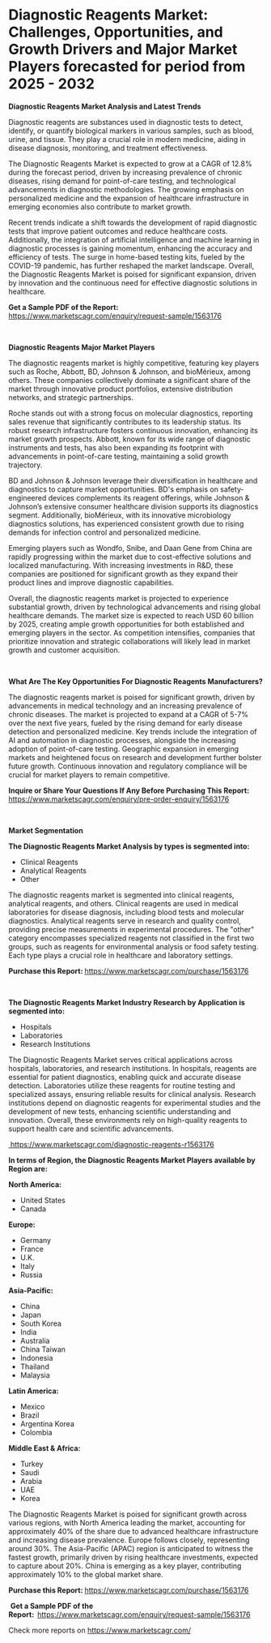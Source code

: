 <p><h1>Diagnostic Reagents Market: Challenges, Opportunities, and Growth Drivers and Major Market Players forecasted for period from 2025 - 2032</h1></p><p><strong>Diagnostic Reagents Market Analysis and Latest Trends</strong></p>
<p><p>Diagnostic reagents are substances used in diagnostic tests to detect, identify, or quantify biological markers in various samples, such as blood, urine, and tissue. They play a crucial role in modern medicine, aiding in disease diagnosis, monitoring, and treatment effectiveness.</p><p>The Diagnostic Reagents Market is expected to grow at a CAGR of 12.8% during the forecast period, driven by increasing prevalence of chronic diseases, rising demand for point-of-care testing, and technological advancements in diagnostic methodologies. The growing emphasis on personalized medicine and the expansion of healthcare infrastructure in emerging economies also contribute to market growth. </p><p>Recent trends indicate a shift towards the development of rapid diagnostic tests that improve patient outcomes and reduce healthcare costs. Additionally, the integration of artificial intelligence and machine learning in diagnostic processes is gaining momentum, enhancing the accuracy and efficiency of tests. The surge in home-based testing kits, fueled by the COVID-19 pandemic, has further reshaped the market landscape. Overall, the Diagnostic Reagents Market is poised for significant expansion, driven by innovation and the continuous need for effective diagnostic solutions in healthcare.</p></p>
<p><strong>Get a Sample PDF of the Report:&nbsp;</strong> <a href="https://www.marketscagr.com/enquiry/request-sample/1563176?utm_campaign=3509&utm_medium=2&utm_source=Github&utm_content=ia&utm_term=23032025&utm_id=diagnostic-reagents">https://www.marketscagr.com/enquiry/request-sample/1563176</a></p>
<p>&nbsp;</p>
<p><strong>Diagnostic Reagents Major Market Players</strong></p>
<p><p>The diagnostic reagents market is highly competitive, featuring key players such as Roche, Abbott, BD, Johnson & Johnson, and bioMérieux, among others. These companies collectively dominate a significant share of the market through innovative product portfolios, extensive distribution networks, and strategic partnerships.</p><p>Roche stands out with a strong focus on molecular diagnostics, reporting sales revenue that significantly contributes to its leadership status. Its robust research infrastructure fosters continuous innovation, enhancing its market growth prospects. Abbott, known for its wide range of diagnostic instruments and tests, has also been expanding its footprint with advancements in point-of-care testing, maintaining a solid growth trajectory.</p><p>BD and Johnson & Johnson leverage their diversification in healthcare and diagnostics to capture market opportunities. BD's emphasis on safety-engineered devices complements its reagent offerings, while Johnson & Johnson’s extensive consumer healthcare division supports its diagnostics segment. Additionally, bioMérieux, with its innovative microbiology diagnostics solutions, has experienced consistent growth due to rising demands for infection control and personalized medicine.</p><p>Emerging players such as Wondfo, Snibe, and Daan Gene from China are rapidly progressing within the market due to cost-effective solutions and localized manufacturing. With increasing investments in R&D, these companies are positioned for significant growth as they expand their product lines and improve diagnostic capabilities.</p><p>Overall, the diagnostic reagents market is projected to experience substantial growth, driven by technological advancements and rising global healthcare demands. The market size is expected to reach USD 60 billion by 2025, creating ample growth opportunities for both established and emerging players in the sector. As competition intensifies, companies that prioritize innovation and strategic collaborations will likely lead in market growth and customer acquisition.</p></p>
<p>&nbsp;</p>
<p><strong>What Are The Key Opportunities For Diagnostic Reagents Manufacturers?</strong></p>
<p><p>The diagnostic reagents market is poised for significant growth, driven by advancements in medical technology and an increasing prevalence of chronic diseases. The market is projected to expand at a CAGR of 5-7% over the next five years, fueled by the rising demand for early disease detection and personalized medicine. Key trends include the integration of AI and automation in diagnostic processes, alongside the increasing adoption of point-of-care testing. Geographic expansion in emerging markets and heightened focus on research and development further bolster future growth. Continuous innovation and regulatory compliance will be crucial for market players to remain competitive.</p></p>
<p><strong>Inquire or Share Your Questions If Any Before Purchasing This Report:</strong> <a href="https://www.marketscagr.com/enquiry/pre-order-enquiry/1563176?utm_campaign=3509&utm_medium=2&utm_source=Github&utm_content=ia&utm_term=23032025&utm_id=diagnostic-reagents">https://www.marketscagr.com/enquiry/pre-order-enquiry/1563176</a></p>
<p>&nbsp;</p>
<p><strong>Market Segmentation</strong></p>
<p><strong>The Diagnostic Reagents Market Analysis by types is segmented into:</strong></p>
<p><ul><li>Clinical Reagents</li><li>Analytical Reagents</li><li>Other</li></ul></p>
<p><p>The diagnostic reagents market is segmented into clinical reagents, analytical reagents, and others. Clinical reagents are used in medical laboratories for disease diagnosis, including blood tests and molecular diagnostics. Analytical reagents serve in research and quality control, providing precise measurements in experimental procedures. The "other" category encompasses specialized reagents not classified in the first two groups, such as reagents for environmental analysis or food safety testing. Each type plays a crucial role in healthcare and laboratory settings.</p></p>
<p><strong>Purchase this Report:&nbsp;</strong><a href="https://www.marketscagr.com/purchase/1563176?utm_campaign=3509&utm_medium=2&utm_source=Github&utm_content=ia&utm_term=23032025&utm_id=diagnostic-reagents">https://www.marketscagr.com/purchase/1563176</a></p>
<p>&nbsp;</p>
<p><strong>The Diagnostic Reagents Market Industry Research by Application is segmented into:</strong></p>
<p><ul><li>Hospitals</li><li>Laboratories</li><li>Research Institutions</li></ul></p>
<p><p>The Diagnostic Reagents Market serves critical applications across hospitals, laboratories, and research institutions. In hospitals, reagents are essential for patient diagnostics, enabling quick and accurate disease detection. Laboratories utilize these reagents for routine testing and specialized assays, ensuring reliable results for clinical analysis. Research institutions depend on diagnostic reagents for experimental studies and the development of new tests, enhancing scientific understanding and innovation. Overall, these environments rely on high-quality reagents to support health care and scientific advancements.</p></p>
<p><a href="https://www.marketscagr.com/diagnostic-reagents-r1563176?utm_campaign=3509&utm_medium=2&utm_source=Github&utm_content=ia&utm_term=23032025&utm_id=diagnostic-reagents">&nbsp;https://www.marketscagr.com/diagnostic-reagents-r1563176</a></p>
<p><strong>In terms of Region, the Diagnostic Reagents Market Players available by Region are:</strong></p>
<p>
    <p> <strong> North America: </strong>
        <ul>
            <li>United States</li>
            <li>Canada</li>
        </ul>
        </p> 
    <p> <strong> Europe: </strong>
        <ul>
            <li>Germany</li>
            <li>France</li>
            <li>U.K.</li>
            <li>Italy</li>
            <li>Russia</li>
        </ul>
        </p> 
    <p> <strong> Asia-Pacific: </strong>
        <ul>
            <li>China</li>
            <li>Japan</li>
            <li>South Korea</li>
            <li>India</li>
            <li>Australia</li>
            <li>China Taiwan</li>
            <li>Indonesia</li>
            <li>Thailand</li>
            <li>Malaysia</li>
        </ul>
        </p> 
    <p> <strong> Latin America: </strong>
        <ul>
            <li>Mexico</li>
            <li>Brazil</li>
            <li>Argentina Korea</li>
            <li>Colombia</li>
        </ul>
        </p> 
    <p> <strong> Middle East & Africa: </strong>
        <ul>
            <li>Turkey</li>
            <li>Saudi</li>
            <li>Arabia</li>
            <li>UAE</li>
            <li>Korea</li>
        </ul>
    </p>
    </p>
<p><p>The Diagnostic Reagents Market is poised for significant growth across various regions, with North America leading the market, accounting for approximately 40% of the share due to advanced healthcare infrastructure and increasing disease prevalence. Europe follows closely, representing around 30%. The Asia-Pacific (APAC) region is anticipated to witness the fastest growth, primarily driven by rising healthcare investments, expected to capture about 20%. China is emerging as a key player, contributing approximately 10% to the global market share.</p></p>
<p><strong>Purchase this Report: </strong><a href="https://www.marketscagr.com/purchase/1563176?utm_campaign=3509&utm_medium=2&utm_source=Github&utm_content=ia&utm_term=23032025&utm_id=diagnostic-reagents">https://www.marketscagr.com/purchase/1563176</a></p>
<p>&nbsp;<strong>Get a Sample PDF of the Report:&nbsp;&nbsp;</strong><a href="https://www.marketscagr.com/enquiry/request-sample/1563176?utm_campaign=3509&utm_medium=2&utm_source=Github&utm_content=ia&utm_term=23032025&utm_id=diagnostic-reagents">https://www.marketscagr.com/enquiry/request-sample/1563176</a></p>
<p><strong></strong></p>
<p>Check more reports on <a href="https://www.marketscagr.com/?utm_campaign=3509&utm_medium=2&utm_source=Github&utm_content=ia&utm_term=23032025&utm_id=diagnostic-reagents">https://www.marketscagr.com/</a></p>